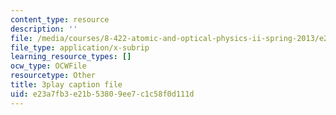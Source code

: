 ```yaml
---
content_type: resource
description: ''
file: /media/courses/8-422-atomic-and-optical-physics-ii-spring-2013/e23a7fb3e21b53809ee7c1c58f0d111d_r6OUO3an7-0.vtt
file_type: application/x-subrip
learning_resource_types: []
ocw_type: OCWFile
resourcetype: Other
title: 3play caption file
uid: e23a7fb3-e21b-5380-9ee7-c1c58f0d111d
---
```

